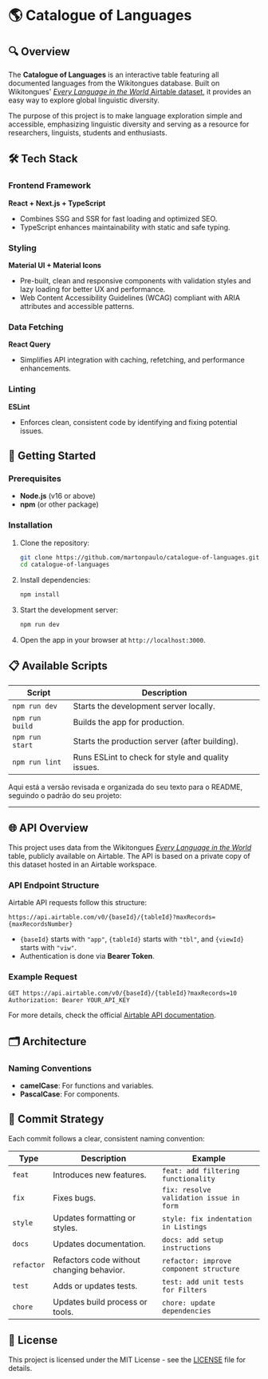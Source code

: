 # 🌎 Catalogue of Languages

## 🔍 Overview

The **Catalogue of Languages** is an interactive table featuring all documented languages from the Wikitongues database. Built on Wikitongues' [_Every Language in the World_ Airtable dataset](https://www.airtable.com/universe/exph5qycoKpX7tPwO/every-language-in-the-world), it provides an easy way to explore global linguistic diversity.

The purpose of this project is to make language exploration simple and accessible, emphasizing linguistic diversity and serving as a resource for researchers, linguists, students and enthusiasts.

## 🛠️ Tech Stack

### Frontend Framework

**React + Next.js + TypeScript**

- Combines SSG and SSR for fast loading and optimized SEO.
- TypeScript enhances maintainability with static and safe typing.

### Styling

**Material UI + Material Icons**

- Pre-built, clean and responsive components with validation styles and lazy loading for better UX and performance.
- Web Content Accessibility Guidelines (WCAG) compliant with ARIA attributes and accessible patterns.

### Data Fetching

**React Query**

- Simplifies API integration with caching, refetching, and performance enhancements.

### Linting

**ESLint**

- Enforces clean, consistent code by identifying and fixing potential issues.

## 🚀 Getting Started

### Prerequisites

- **Node.js** (v16 or above)
- **npm** (or other package)

### Installation

1. Clone the repository:

   ```bash
   git clone https://github.com/martonpaulo/catalogue-of-languages.git
   cd catalogue-of-languages
   ```

2. Install dependencies:

   ```bash
   npm install
   ```

3. Start the development server:

   ```bash
   npm run dev
   ```

4. Open the app in your browser at `http://localhost:3000`.

## 📋 Available Scripts

| Script          | Description                                        |
| --------------- | -------------------------------------------------- |
| `npm run dev`   | Starts the development server locally.             |
| `npm run build` | Builds the app for production.                     |
| `npm run start` | Starts the production server (after building).     |
| `npm run lint`  | Runs ESLint to check for style and quality issues. |

Aqui está a versão revisada e organizada do seu texto para o README, seguindo o padrão do seu projeto:

---

## 🌐 API Overview

This project uses data from the Wikitongues [_Every Language in the World_](https://www.airtable.com/universe/exph5qycoKpX7tPwO/every-language-in-the-world) table, publicly available on Airtable. The API is based on a private copy of this dataset hosted in an Airtable workspace.

### API Endpoint Structure

Airtable API requests follow this structure:

```
https://api.airtable.com/v0/{baseId}/{tableId}?maxRecords={maxRecordsNumber}
```

- `{baseId}` starts with `"app"`, `{tableId}` starts with `"tbl"`, and `{viewId}` starts with `"viw"`.
- Authentication is done via **Bearer Token**.

### Example Request

```http
GET https://api.airtable.com/v0/{baseId}/{tableId}?maxRecords=10
Authorization: Bearer YOUR_API_KEY
```

For more details, check the official [Airtable API documentation](https://airtable.com/developers/web/api/).

## 🗂️ Architecture

### Naming Conventions

- **camelCase**: For functions and variables.
- **PascalCase**: For components.

## 🔖 Commit Strategy

Each commit follows a clear, consistent naming convention:

| Type       | Description                               | Example                                 |
| ---------- | ----------------------------------------- | --------------------------------------- |
| `feat`     | Introduces new features.                  | `feat: add filtering functionality`     |
| `fix`      | Fixes bugs.                               | `fix: resolve validation issue in form` |
| `style`    | Updates formatting or styles.             | `style: fix indentation in Listings`    |
| `docs`     | Updates documentation.                    | `docs: add setup instructions`          |
| `refactor` | Refactors code without changing behavior. | `refactor: improve component structure` |
| `test`     | Adds or updates tests.                    | `test: add unit tests for Filters`      |
| `chore`    | Updates build process or tools.           | `chore: update dependencies`            |

## 📄 License

This project is licensed under the MIT License - see the [LICENSE](LICENSE) file for details.
